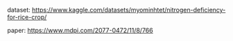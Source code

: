 dataset: https://www.kaggle.com/datasets/myominhtet/nitrogen-deficiency-for-rice-crop/

paper: https://www.mdpi.com/2077-0472/11/8/766